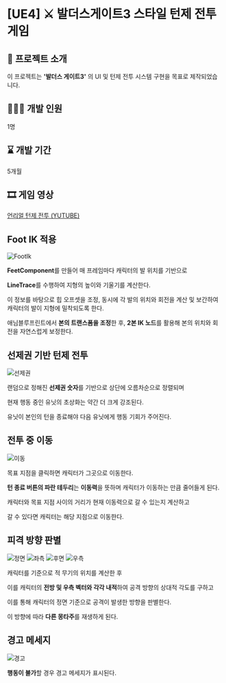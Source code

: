 # **[UE4] ⚔️ 발더스게이트3 스타일 턴제 전투 게임**


## 📜 프로젝트 소개
이 프로젝트는 **'발더스 게이트3'** 의 UI 및 턴제 전투 시스템 구현을 목표로 제작되었습니다.

## 🙋🏻‍♀️ 개발 인원
1명

## ⌛ 개발 기간
5개월

## 🎞️ 게임 영상
[언리얼 턴제 전투 (YUTUBE)](https://youtu.be/Pp9vFBqveSk)




## Foot IK 적용
![FootIk](https://github.com/user-attachments/assets/2bf8683e-e8ad-48e2-af82-1d212157c8a9)  


**FeetComponent**를 만들어 매 프레임마다 캐릭터의 발 위치를 기반으로  


**LineTrace**를 수행하여 지형의 높이와 기울기를 계산한다.  


이 정보를 바탕으로 힙 오프셋을 조정, 동시에 각 발의 위치와 회전을 계산 및 보간하여 캐릭터의 발이 지형에 밀착되도록 한다.


애님블루프린트에서 **본의 트랜스폼을 조정**한 후, **2본 IK 노드**를 활용해 본의 위치와 회전을 자연스럽게 보정한다.  


## 선제권 기반 턴제 전투
![선제권](https://github.com/user-attachments/assets/fd778f70-5c39-41d6-a3a1-73382a6b6438)  


랜덤으로 정해진 **선제권 숫자**를 기반으로 상단에 오름차순으로 정렬되며  


현재 행동 중인 유닛의 초상화는 약간 더 크게 강조된다.  


유닛이 본인의 턴을 종료해야 다음 유닛에게 행동 기회가 주어진다.  


## 전투 중 이동
![이동](https://github.com/user-attachments/assets/a9fda9e6-2fe0-4028-becd-9d29da94d489)  


목표 지점을 클릭하면 캐릭터가 그곳으로 이동한다.  


**턴 종료 버튼의 파란 테두리**는 **이동력**을 뜻하며 캐릭터가 이동하는 만큼 줄어들게 된다.  


캐릭터와 목표 지점 사이의 거리가 현재 이동력으로 갈 수 있는지 계산하고  


갈 수 있다면 캐릭터는 해당 지점으로 이동한다.


## 피격 방향 판별
![정면](https://github.com/user-attachments/assets/bd912e4b-ebae-4ab8-bb91-ffcceaff625f)
![좌측](https://github.com/user-attachments/assets/7f88d733-13fa-4d68-b45a-cd95df98f6ad)
![후면](https://github.com/user-attachments/assets/fa393183-6d3c-4819-83e8-68823a519434)
![우측](https://github.com/user-attachments/assets/b4b7db8c-0937-4b9b-8435-fd4d1a144620)  

캐릭터를 기준으로 적 무기의 위치를 계산한 후

이를 캐릭터의 **전방 및 우측 벡터와 각각 내적**하여 공격 방향의 상대적 각도를 구하고

이를 통해 캐릭터의 정면 기준으로 공격이 발생한 방향을 판별한다.

이 방향에 따라 **다른 몽타주**를 재생하게 된다.


## 경고 메세지
![경고](https://github.com/user-attachments/assets/7a0ae0d7-c1f9-4819-8340-6ae7bfbb52ce)

**행동이 불가**할 경우 경고 메세지가 표시된다.




